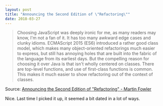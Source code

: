 ```yaml
---
layout: post
title: "Announcing the Second Edition of \"Refactoring\""
date: 2018-03-27
---
```


> Choosing JavaScript was deeply ironic for me, as many readers may know, I'm not a fan of it. It has too many awkward edge cases and clunky idioms. ECMAScript 2015 (ES6) introduced a rather good class model, which makes many object-oriented refactorings much easier to express, but still has annoying holes that are built into the fabric of the language from its earliest days. But the compelling reason for choosing it over Java is that isn't wholly centered on classes. There are top-level functions, and use of first-class functions is common. This makes it much easier to show refactoring out of the context of classes.

Source: [Announcing the Second Edition of "Refactoring" - Martin Fowler](https://martinfowler.com/articles/201803-refactoring-2nd-ed.html)

Nice.  Last time I picked it up, it seemed a bit dated in a lot of ways.
